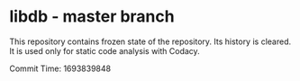 # libdb - master branch

This repository contains frozen state of the repository.
Its history is cleared. It is used only for static code
analysis with Codacy.

Commit Time: 1693839848